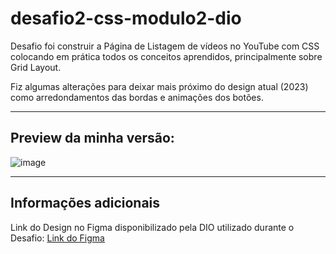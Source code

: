 # desafio2-css-modulo2-dio
<p> Desafio foi construir a Página de Listagem de vídeos no YouTube com CSS colocando em prática todos os conceitos aprendidos, principalmente sobre Grid Layout. </p>
<p> Fiz algumas alterações para deixar mais próximo do design atual (2023) como arredondamentos das bordas e animações dos botões. </p>
<hr>

## Preview da minha versão:

![image]()

<hr>

## Informações adicionais
Link do Design no Figma disponibilizado pela DIO utilizado durante o Desafio:
[Link do Figma](https://www.figma.com/file/KknwioExyqKD3D2eSVFrcW/Desafio-Grid---DIO?t=rLJJKULLBMBZ131X-0)
